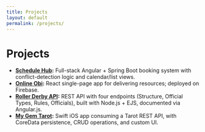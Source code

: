 ```yaml
---
title: Projects
layout: default
permalink: /projects/
---
```


# Projects

- **[Schedule Hub](/projects/schedule-hub/):** Full-stack Angular + Spring Boot booking system with conflict-detection logic and calendar/list views.
- **[Online Obi](/projects/online-obi/):** React single-page app for delivering resources; deployed on Firebase.
- **[Roller Derby API](/projects/roller-derby-api/):** REST API with four endpoints (Structure, Official Types, Rules, Officials), built with Node.js + EJS, documented via Angular.js.
- **[My Gem Tarot](/projects/my-gem-tarot/):** Swift iOS app consuming a Tarot REST API, with CoreData persistence, CRUD operations, and custom UI.
